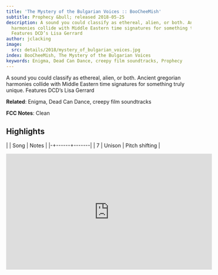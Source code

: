 ```yaml
---
title: 'The Mystery of the Bulgarian Voices :: BooCheeMish'
subtitle: Prophecy &bull; released 2018-05-25
description: A sound you could classify as ethereal, alien, or both. Ancient gregorian
  harmonies collide with Middle Eastern time signatures for something truly unique.
  Features DCD’s Lisa Gerrard
author: jclacking
image:
  src: details/2018/mystery_of_bulgarian_voices.jpg
index: BooCheeMish, The Mystery of the Bulgarian Voices
keywords: Enigma, Dead Can Dance, creepy film soundtracks, Prophecy
---
```

A sound you could classify as ethereal, alien, or both. Ancient gregorian harmonies collide with Middle Eastern time signatures for something truly unique. Features DCD’s Lisa Gerrard<!--more-->

**Related**: Enigma, Dead Can Dance, creepy film soundtracks

**FCC Notes**: Clean

## Highlights

| | Song | Notes |
|-+------+-------|
| 7 | Unison | Pitch shifting |

<div class="tlo-detail-video"><iframe width="560" height="315" src="https://www.youtube.com/embed/Rc8QRI6lXb8" frameborder="0" allow="autoplay; encrypted-media" allowfullscreen></iframe></div>

